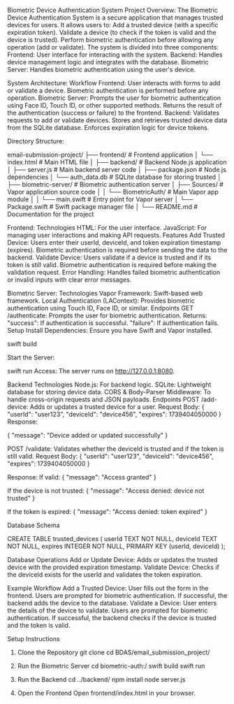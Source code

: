 Biometric Device Authentication System
Project Overview:
The Biometric Device Authentication System is a secure application that manages trusted devices for users. It allows users to:
Add a trusted device (with a specific expiration token).
Validate a device (to check if the token is valid and the device is trusted).
Perform biometric authentication before allowing any operation (add or validate).
The system is divided into three components:
Frontend: User interface for interacting with the system.
Backend: Handles device management logic and integrates with the database.
Biometric Server: Handles biometric authentication using the user's device.

System Architecture:
Workflow
Frontend:
User interacts with forms to add or validate a device.
Biometric authentication is performed before any operation.
Biometric Server:
Prompts the user for biometric authentication using Face ID, Touch ID, or other supported methods.
Returns the result of the authentication (success or failure) to the frontend.
Backend:
Validates requests to add or validate devices.
Stores and retrieves trusted device data from the SQLite database.
Enforces expiration logic for device tokens.


Directory Structure:


email-submission-project/
├── frontend/                # Frontend application
│   └── index.html           # Main HTML file
│
├── backend/                 # Backend Node.js application
│   ├── server.js            # Main backend server code
│   ├── package.json         # Node.js dependencies
│   └── auth_data.db         # SQLite database for storing trusted 
│
├── biometric-server/        # Biometric authentication server
│   ├── Sources/             # Vapor application source code
│   │   └── BiometricAuth/   # Main Vapor app module
│   │       └── main.swift   # Entry point for Vapor server
│   └── Package.swift        # Swift package manager file
│
└── README.md                # Documentation for the project


Frontend:
Technologies
HTML: For the user interface.
JavaScript: For managing user interactions and making API requests.
Features
Add Trusted Device:
Users enter their userId, deviceId, and token expiration timestamp (expires).
Biometric authentication is required before sending the data to the backend.
Validate Device:
Users validate if a device is trusted and if its token is still valid.
Biometric authentication is required before making the validation request.
Error Handling:
Handles failed biometric authentication or invalid inputs with clear error messages.


Biometric Server:
Technologies
Vapor Framework: Swift-based web framework.
Local Authentication (LAContext): Provides biometric authentication using Touch ID, Face ID, or similar.
Endpoints
GET /authenticate:
Prompts the user for biometric authentication.
Returns:
"success": If authentication is successful.
"failure": If authentication fails.
Setup
Install Dependencies:
Ensure you have Swift and Vapor installed.


swift build

Start the Server:

swift run
Access:
The server runs on http://127.0.0.1:8080.

Backend Technologies
Node.js: For backend logic.
SQLite: Lightweight database for storing device data.
CORS & Body-Parser Middleware: To handle cross-origin requests and JSON payloads.
Endpoints
POST /add-device:
Adds or updates a trusted device for a user.
Request Body:
{
  "userId": "user123",
  "deviceId": "device456",
  "expires": 1739404050000
}
Response:

{
  "message": "Device added or updated successfully"
}

POST /validate:
Validates whether the deviceId is trusted and if the token is still valid.
Request Body:
{
  "userId": "user123",
  "deviceId": "device456",
  "expires": 1739404050000
}

Response:
If valid:
{
  "message": "Access granted"
}

If the device is not trusted:
{
  "message": "Access denied: device not trusted"
}

If the token is expired:
{
  "message": "Access denied: token expired"
}


Database
Schema

CREATE TABLE trusted_devices (
  userId TEXT NOT NULL,
  deviceId TEXT NOT NULL,
  expires INTEGER NOT NULL,
  PRIMARY KEY (userId, deviceId)
);

Database Operations
Add or Update Device:
Adds or updates the trusted device with the provided expiration timestamp.
Validate Device:
Checks if the deviceId exists for the userId and validates the token expiration.


Example Workflow
Add a Trusted Device:
User fills out the form in the frontend.
Users are prompted for biometric authentication.
If successful, the backend adds the device to the database.
Validate a Device:
User enters the details of the device to validate.
Users are prompted for biometric authentication.
If successful, the backend checks if the device is trusted and the token is valid.

Setup Instructions
1. Clone the Repository
git clone <repository-url>
cd BDAS/email_submission_project/
2. Run the Biometric Server
cd biometric-auth:/
swift build
swift run

3. Run the Backend
cd ../backend/
npm install
node server.js

4. Open the Frontend
Open frontend/index.html in your browser.


